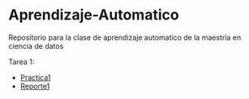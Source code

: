 # Aprendizaje-Automatico
Repositorio para la clase de aprendizaje automatico de la maestría en ciencia de datos

Tarea 1:

- [Practica1](https://github.com/Peque-73/Aprendizaje-Automatico/blob/main/Practicas/Practica1/Practica1.ipynb)
- [Reporte1](https://github.com/Peque-73/Aprendizaje-Automatico/blob/main/Reportes/Reporte1.pdf)
